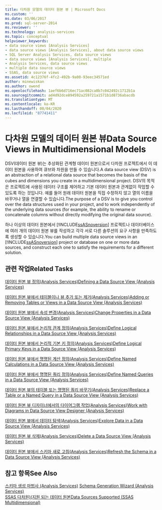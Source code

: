 ```yaml
---
title: 다차원 모델의 데이터 원본 뷰 | Microsoft Docs
ms.custom: ''
ms.date: 03/06/2017
ms.prod: sql-server-2014
ms.reviewer: ''
ms.technology: analysis-services
ms.topic: conceptual
helpviewer_keywords:
- data source views [Analysis Services]
- data source views [Analysis Services], about data source views
- SQL Server Analysis Services, data source views
- data source views [Analysis Services], multiple
- Analysis Services, data source views
- multiple data source views
- SSAS, data source views
ms.assetid: 4c12376f-4fc2-492b-9a00-93eec34571ed
author: minewiskan
ms.author: owend
ms.openlocfilehash: 1aef6b6d716ec71ac082ca8b7c042492c1712b1a
ms.sourcegitcommit: ad4d92dce894592a259721a1571b1d8736abacdb
ms.translationtype: MT
ms.contentlocale: ko-KR
ms.lasthandoff: 08/04/2020
ms.locfileid: "87741411"
---
```

# <a name="data-source-views-in-multidimensional-models"></a><span data-ttu-id="6f09b-102">다차원 모델의 데이터 원본 뷰</span><span class="sxs-lookup"><span data-stu-id="6f09b-102">Data Source Views in Multidimensional Models</span></span>
  <span data-ttu-id="6f09b-103">DSV(데이터 원본 뷰)는 추상화된 관계형 데이터 원본으로서 다차원 프로젝트에서 이 데이터 원본을 사용하여 큐브와 차원을 만들 수 있습니다.</span><span class="sxs-lookup"><span data-stu-id="6f09b-103">A data source view (DSV) is an abstraction of a relational data source that becomes the basis of the cubes and dimensions you create in a multidimensional project.</span></span> <span data-ttu-id="6f09b-104">DSV의 목적은 프로젝트에 사용된 데이터 구조를 제어하고 기본 데이터 원본과 관계없이 작업할 수 있도록 하는 것입니다. 예를 들어 원래 데이터 원본을 직접 수정하지 않고 열의 이름을 바꾸거나 열을 연결할 수 있습니다.</span><span class="sxs-lookup"><span data-stu-id="6f09b-104">The purpose of a DSV is to give you control over the data structures used in your project, and to work independently of the underlying data sources (for example, the ability to rename or concatenate columns without directly modifying the original data source).</span></span>  
  
 <span data-ttu-id="6f09b-105">하나 이상의 데이터 원본에서 [!INCLUDE[ssASnoversion](../../includes/ssasnoversion-md.md)] 프로젝트나 데이터베이스에 여러 개의 데이터 원본 뷰를 작성하고 각각 서로 다른 솔루션의 요구 사항을 만족하도록 생성할 수 있습니다.</span><span class="sxs-lookup"><span data-stu-id="6f09b-105">You can build multiple data source views in an [!INCLUDE[ssASnoversion](../../includes/ssasnoversion-md.md)] project or database on one or more data sources, and construct each one to satisfy the requirements for a different solution.</span></span>  
  
## <a name="related-tasks"></a><span data-ttu-id="6f09b-106">관련 작업</span><span class="sxs-lookup"><span data-stu-id="6f09b-106">Related Tasks</span></span>  
 [<span data-ttu-id="6f09b-107">데이터 원본 뷰 정의&#40;Analysis Services&#41;</span><span class="sxs-lookup"><span data-stu-id="6f09b-107">Defining a Data Source View &#40;Analysis Services&#41;</span></span>](defining-a-data-source-view-analysis-services.md)  
  
 [<span data-ttu-id="6f09b-108">데이터 원본 뷰에서 테이블이나 뷰 추가 또는 제거&#40;Analysis Services&#41;</span><span class="sxs-lookup"><span data-stu-id="6f09b-108">Adding or Removing Tables or Views in a Data Source View &#40;Analysis Services&#41;</span></span>](adding-or-removing-tables-or-views-in-a-data-source-view-analysis-services.md)  
  
 [<span data-ttu-id="6f09b-109">데이터 원본 뷰에서 속성 변경&#40;Analysis Services&#41;</span><span class="sxs-lookup"><span data-stu-id="6f09b-109">Change Properties in a Data Source View &#40;Analysis Services&#41;</span></span>](change-properties-in-a-data-source-view-analysis-services.md)  
  
 [<span data-ttu-id="6f09b-110">데이터 원본 뷰에서 논리적 관계 정의&#40;Analysis Services&#41;</span><span class="sxs-lookup"><span data-stu-id="6f09b-110">Define Logical Relationships in a Data Source View &#40;Analysis Services&#41;</span></span>](define-logical-relationships-in-a-data-source-view-analysis-services.md)  
  
 [<span data-ttu-id="6f09b-111">데이터 원본 뷰에서 논리적 기본 키 정의&#40;Analysis Services&#41;</span><span class="sxs-lookup"><span data-stu-id="6f09b-111">Define Logical Primary Keys in a Data Source View &#40;Analysis Services&#41;</span></span>](define-logical-primary-keys-in-a-data-source-view-analysis-services.md)  
  
 [<span data-ttu-id="6f09b-112">데이터 원본 뷰에서 명명된 계산 정의&#40;Analysis Services&#41;</span><span class="sxs-lookup"><span data-stu-id="6f09b-112">Define Named Calculations in a Data Source View &#40;Analysis Services&#41;</span></span>](define-named-calculations-in-a-data-source-view-analysis-services.md)  
  
 [<span data-ttu-id="6f09b-113">데이터 원본 뷰에서 명명된 쿼리 정의&#40;Analysis Services&#41;</span><span class="sxs-lookup"><span data-stu-id="6f09b-113">Define Named Queries in a Data Source View &#40;Analysis Services&#41;</span></span>](define-named-queries-in-a-data-source-view-analysis-services.md)  
  
 [<span data-ttu-id="6f09b-114">데이터 원본 뷰의 테이블 또는 명명된 쿼리 바꾸기&#40;Analysis Services&#41;</span><span class="sxs-lookup"><span data-stu-id="6f09b-114">Replace a Table or a Named Query in a Data Source View &#40;Analysis Services&#41;</span></span>](replace-a-table-or-a-named-query-in-a-data-source-view-analysis-services.md)  
  
 [<span data-ttu-id="6f09b-115">데이터 원본 뷰 디자이너에서의 다이어그램 작업&#40;Analysis Services&#41;</span><span class="sxs-lookup"><span data-stu-id="6f09b-115">Work with Diagrams in Data Source View Designer &#40;Analysis Services&#41;</span></span>](work-with-diagrams-in-data-source-view-designer-analysis-services.md)  
  
 [<span data-ttu-id="6f09b-116">데이터 원본 뷰에서 데이터 탐색&#40;Analysis Services&#41;</span><span class="sxs-lookup"><span data-stu-id="6f09b-116">Explore Data in a Data Source View &#40;Analysis Services&#41;</span></span>](explore-data-in-a-data-source-view-analysis-services.md)  
  
 [<span data-ttu-id="6f09b-117">데이터 원본 뷰 삭제&#40;Analysis Services&#41;</span><span class="sxs-lookup"><span data-stu-id="6f09b-117">Delete a Data Source View &#40;Analysis Services&#41;</span></span>](delete-a-data-source-view-analysis-services.md)  
  
 [<span data-ttu-id="6f09b-118">데이터 원본 뷰에서 스키마 새로 고침&#40;Analysis Services&#41;</span><span class="sxs-lookup"><span data-stu-id="6f09b-118">Refresh the Schema in a Data Source View &#40;Analysis Services&#41;</span></span>](refresh-the-schema-in-a-data-source-view-analysis-services.md)  
  
## <a name="see-also"></a><span data-ttu-id="6f09b-119">참고 항목</span><span class="sxs-lookup"><span data-stu-id="6f09b-119">See Also</span></span>  
 <span data-ttu-id="6f09b-120">[스키마 생성 마법사 &#40;Analysis Services&#41;](schema-generation-wizard-analysis-services.md) </span><span class="sxs-lookup"><span data-stu-id="6f09b-120">[Schema Generation Wizard &#40;Analysis Services&#41;](schema-generation-wizard-analysis-services.md) </span></span>  
 [<span data-ttu-id="6f09b-121">SSAS 다차원&#41;&#40;지원 되는 데이터 원본</span><span class="sxs-lookup"><span data-stu-id="6f09b-121">Data Sources Supported &#40;SSAS Multidimensional&#41;</span></span>](supported-data-sources-ssas-multidimensional.md)  
  
  
